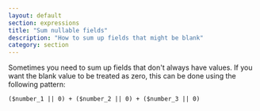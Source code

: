 ```yaml
---
layout: default
section: expressions
title: "Sum nullable fields"
description: "How to sum up fields that might be blank"
category: section
---
```


Sometimes you need to sum up fields that don't always have values. If you want the blank value to be treated as zero, this can be done using the following pattern:

```
($number_1 || 0) + ($number_2 || 0) + ($number_3 || 0)
```
